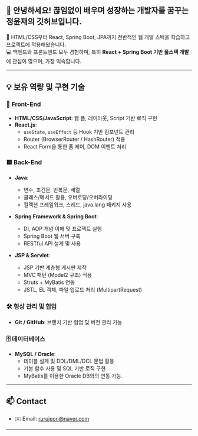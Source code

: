 ## 👋 안녕하세요! 끊임없이 배우며 성장하는 개발자를 꿈꾸는 정윤재의 깃허브입니다.

🌱 HTML/CSS부터 React, Spring Boot, JPA까지 전반적인 웹 개발 스택을 학습하고 프로젝트에 적용해왔습니다.  
💻 백엔드와 프론트엔드 모두 경험하며, 특히 **React + Spring Boot 기반 풀스택 개발**에 관심이 많으며, 가장 익숙합니다.

---

## 💡 보유 역량 및 구현 기술

### 🔷 Front-End
- **HTML/CSS/JavaScript**: 웹 폼, 레이아웃, Script 기반 로직 구현
- **React.js**:  
  - `useState`, `useEffect` 등 Hook 기반 컴포넌트 관리  
  - Router (BrowserRouter / HashRouter) 적용  
  - React Form을 통한 폼 제어, DOM 이벤트 처리

### 🟨 Back-End
- **Java**:  
  - 변수, 조건문, 반복문, 배열  
  - 클래스/메서드 활용, 오버로딩/오버라이딩  
  - 컬렉션 프레임워크, 스레드, java.lang 패키지 사용

- **Spring Framework & Spring Boot**:  
  - DI, AOP 개념 이해 및 프로젝트 실행  
  - Spring Boot 웹 서버 구축  
  - RESTful API 설계 및 사용

- **JSP & Servlet**:  
  - JSP 기반 계층형 게시판 제작  
  - MVC 패턴 (Model2 구조) 적용  
  - Struts + MyBatis 연동  
  - JSTL, EL 객체, 파일 업로드 처리 (MultipartRequest)

### 🛠 형상 관리 및 협업
- **Git / GitHub**: 브랜치 기반 협업 및 버전 관리 가능

### 🗄 데이터베이스
- **MySQL / Oracle**:  
  - 테이블 설계 및 DDL/DML/DCL 문법 활용  
  - 기본 함수 사용 및 SQL 기반 로직 구현
  - MyBatis를 이용한 Oracle DB와의 연동 가능.

---

## 📫 Contact
- ✉️ Email: rurujeon@naver.com  

---

<!--
**rurujon/rurujon** is a ✨ _special_ ✨ repository because its `README.md` (this file) appears on your GitHub profile.

Here are some ideas to get you started:

- 🔭 I’m currently working on ...
- 🌱 I’m currently learning ...
- 👯 I’m looking to collaborate on ...
- 🤔 I’m looking for help with ...
- 💬 Ask me about ...
- 📫 How to reach me: ...
- 😄 Pronouns: ...
- ⚡ Fun fact: ...
-->
